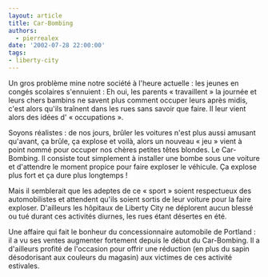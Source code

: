 ```yaml
---
layout: article
title: Car-Bombing
authors:
  - pierrealex
date: '2002-07-28 22:00:00'
tags:
- liberty-city
---
```


Un gros problème mine notre société à l'heure actuelle : les jeunes en congés scolaires s'ennuient : Eh oui, les parents « travaillent » la journée et leurs chers bambins ne savent plus comment occuper leurs après midis, c'est alors qu'ils traînent dans les rues sans savoir que faire. Il leur vient alors des idées d' « occupations ».

Soyons réalistes : de nos jours, brûler les voitures n'est plus aussi amusant qu'avant, ça brûle, ça explose et voilà, alors un nouveau « jeu » vient à point nommé pour occuper nos chères petites têtes blondes. Le Car-Bombing. Il consiste tout simplement à installer une bombe sous une voiture et d'attendre le moment propice pour faire exploser le véhicule. Ça explose plus fort et ça dure plus longtemps !

Mais il semblerait que les adeptes de ce « sport » soient respectueux des automobilistes et attendent qu'ils soient sortis de leur voiture pour la faire exploser. D'ailleurs les hôpitaux de Liberty City ne déplorent aucun blessé ou tué durant ces activités diurnes, les rues étant désertes en été.

Une affaire qui fait le bonheur du concessionnaire automobile de Portland : il a vu ses ventes augmenter fortement depuis le début du Car-Bombing. Il a d'ailleurs profité de l'occasion pour offrir une réduction (en plus du sapin désodorisant aux couleurs du magasin) aux victimes de ces activité estivales.